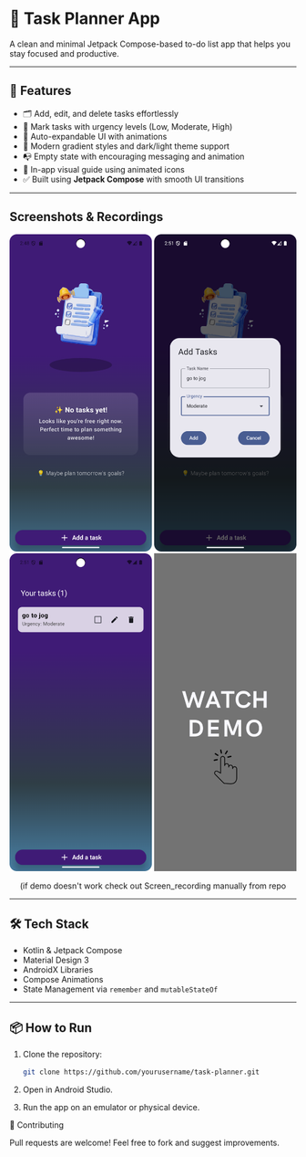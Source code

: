 # 📝 Task Planner App

A clean and minimal Jetpack Compose-based to-do list app that helps you stay focused and productive.

---

## 🚀 Features

- 🗂️ Add, edit, and delete tasks effortlessly
- 🎯 Mark tasks with urgency levels (Low, Moderate, High)
- 📅 Auto-expandable UI with animations
- 🌈 Modern gradient styles and dark/light theme support
- 📭 Empty state with encouraging messaging and animation
- 📸 In-app visual guide using animated icons
- ✅ Built using **Jetpack Compose** with smooth UI transitions

---

## Screenshots & Recordings

<p align="center">
  <img src="screenshots/1.png" alt="1" width="250"/>
  <img src="screenshots/2.png" alt="2" width="250"/>
  <br>
  <img src="screenshots/3.png" alt="3" width="250"/>
  <a href="https://github.com/Dev-Aditya-More/ToDoList/Screen_recording.mp4" target="_blank">
    <img src="screenshots/4.png" alt="Watch demo" width="250"/>
  </a>
</p>

   <div align="center">(if demo doesn't work check out Screen_recording manually from repo</div>

---

## 🛠️ Tech Stack

- Kotlin & Jetpack Compose
- Material Design 3
- AndroidX Libraries
- Compose Animations
- State Management via `remember` and `mutableStateOf`

---

## 📦 How to Run

1. Clone the repository:
   ```bash
   git clone https://github.com/yourusername/task-planner.git

2. Open in Android Studio.

3. Run the app on an emulator or physical device.

🙌 Contributing

Pull requests are welcome! Feel free to fork and suggest improvements.
